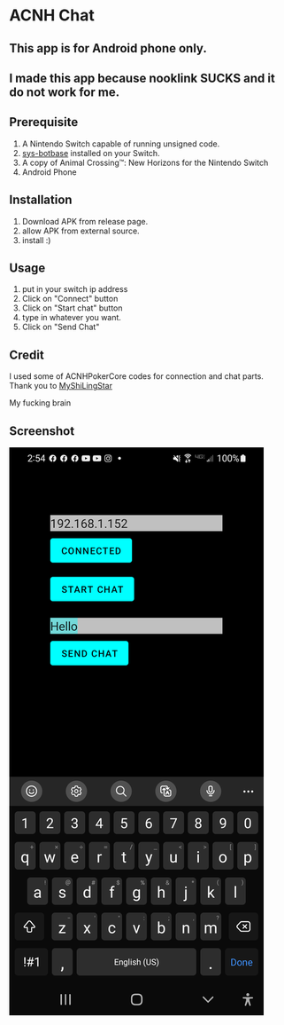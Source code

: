# ACNH Chat

## This app is for Android phone only.   
## I made this app because nooklink SUCKS and it do not work for me.  

## Prerequisite

   1. A Nintendo Switch capable of running unsigned code.
   2. [sys-botbase](https://github.com/olliz0r/sys-botbase) installed on your Switch.
   3. A copy of Animal Crossing™: New Horizons for the Nintendo Switch
   4. Android Phone  
   
## Installation

   1. Download APK from release page. 
   2. allow APK from external source. 
   3. install :) 
   
   
## Usage  
	
1. put in your switch ip address
2. Click on "Connect" button 
3. Click on "Start chat" button
4. type in whatever you want.  
5. Click on "Send Chat"  

## Credit 
I used some of ACNHPokerCore codes for connection and chat parts. 
Thank you to [MyShiLingStar](https://github.com/MyShiLingStar/ACNHPokerCore)

My fucking brain  

## Screenshot

   ![Image](screenshot.png)
